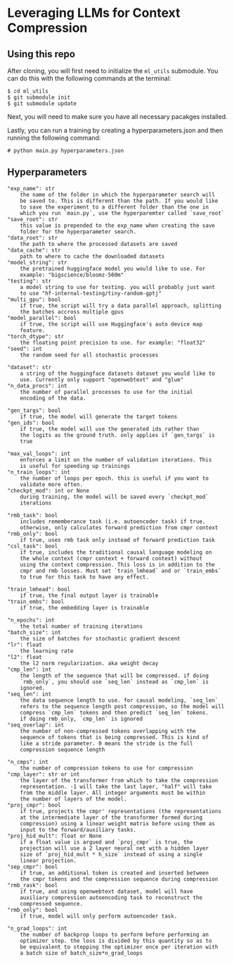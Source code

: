 # Leveraging LLMs for Context Compression

## Using this repo
After cloning, you will first need to initialize the `ml_utils`
submodule. You can do this with the following commands at the terminal:

    $ cd ml_utils
    $ git submodule init
    $ git submodule update

Next, you will need to make sure you have all necessary pacakges
installed.

Lastly, you can run a training by creating a hyperparameters.json and
then running the following command:

    # python main.py hyperparameters.json

## Hyperparameters

    "exp_name": str
        the name of the folder in which the hyperparameter search will
        be saved to. This is different than the path. If you would like
        to save the experiment to a different folder than the one in
        which you run `main.py`, use the hyperparemter called `save_root`
    "save_root": str
        this value is prepended to the exp_name when creating the save
        folder for the hyperparameter search.
    "data_root": str
        the path to where the processed datasets are saved
    "data_cache": str
        path to where to cache the downloaded datasets
    "model_string": str
        the pretrained huggingface model you would like to use. For
        example: "bigscience/bloomz-560m"
    "testing": str
        a model string to use for testing. you will probably just want
        to use "hf-internal-testing/tiny-random-gptj"
    "multi_gpu": bool
        if true, the script will try a data parallel approach, splitting
        the batches accross multiple gpus
    "model_parallel": bool
        if true, the script will use Huggingface's auto device map
        feature.
    "torch_dtype": str
        the floating point precision to use. for example: "float32"
    "seed": int
        the random seed for all stochastic processes

    "dataset": str
        a string of the huggingface datasets dataset you would like to
        use. Currently only support "openwebtext" and "glue"
    "n_data_procs": int
        the number of parallel processes to use for the initial
        encoding of the data.

    "gen_targs": bool
        if true, the model will generate the target tokens
    "gen_ids": bool
        if true, the model will use the generated ids rather than
        the logits as the ground truth. only applies if `gen_targs` is
        true

    "max_val_loops": int
        enforces a limit on the number of validation iterations. This
        is useful for speeding up trainings
    "n_train_loops": int
        the number of loops per epoch. this is useful if you want to
        validate more often.
    "checkpt_mod": int or None
        during training, the model will be saved every `checkpt_mod`
        iterations

    "rmb_task": bool
        includes rememberance task (i.e. autoencoder task) if true.
        otherwise, only calculates forward prediction from cmpr context
    "rmb_only": bool
        if true, uses rmb task only instead of forward prediction task
    "csl_task": bool
        if true, includes the traditional causal language modeling on
        the whole context (cmpr context + forward context) without
        using the context compression. This loss is in addition to the
        cmpr and rmb losses. Must set `train_lmhead` and or `train_embs`
        to true for this task to have any effect.

    "train_lmhead": bool
        if true, the final output layer is trainable
    "train_embs": bool
        if true, the embedding layer is trainable

    "n_epochs": int
        the total number of training iterations
    "batch_size": int
        the size of batches for stochastic gradient descent
    "lr": float
        the learning rate
    "l2": float
        the l2 norm regularization. aka weight decay
    "cmp_len": int
        the length of the sequence that will be compressed. if doing
        `rmb_only`, you should use `seq_len` instead as `cmp_len` is
        ignored.
    "seq_len": int
        the data sequence length to use. for causal modeling, `seq_len`
        refers to the sequence length post compression, so the model will
        compress `cmp_len` tokens and then predict `seq_len` tokens.
        if doing rmb_only, `cmp_len` is ignored
    "seq_overlap": int
        the number of non-compressed tokens overlapping with the
        sequence of tokens that is being compressed. This is kind of
        like a stride parameter. 0 means the stride is the full
        compression sequence length

    "n_cmps": int
        the number of compression tokens to use for compression
    "cmp_layer": str or int
        the layer of the transformer from which to take the compression
        representation. -1 will take the last layer, "half" will take
        from the middle layer. All integer arguments must be within
        the number of layers of the model.
    "proj_cmpr": bool
        if true, projects the cmpr' representations (the representations
        at the intermediate layer of the transformer formed during
        compression) using a linear weight matrix before using them as
        input to the forward/auxiliary tasks.
    "proj_hid_mult": float or None
        if a float value is argued and `proj_cmpr` is true, the
        projection will use a 2 layer neural net with a hidden layer
        size of `proj_hid_mult * h_size` instead of using a single
        linear projection.
    "sep_cmpr": bool
        if true, an additional token is created and inserted between
        the cmpr tokens and the compression sequence during compression
    "rmb_rask": bool
        if true, and using openwebtext dataset, model will have
        auxiliary compression autoencoding task to reconstruct the
        compressed sequence.
    "rmb_only": bool
        if true, model will only perform autoencoder task.

    "n_grad_loops": int
        the number of backprop loops to perform before performing an
        optimizer step. the loss is divided by this quantity so as to
        be equivalent to stepping the optimizer once per iteration with
        a batch size of batch_size*n_grad_loops

